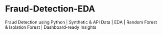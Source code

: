 # Fraud-Detection-EDA
Fraud Detection using Python | Synthetic &amp; API Data | EDA | Random Forest &amp; Isolation Forest | Dashboard-ready Insights
